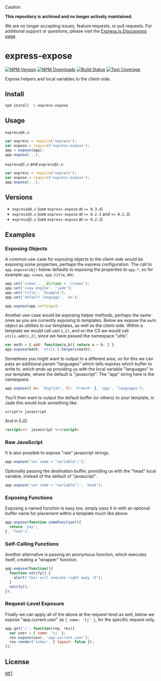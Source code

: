 > [!CAUTION]
> **This repository is archived and no longer actively maintained.**
>
> We are no longer accepting issues, feature requests, or pull requests.
> For additional support or questions, please visit the [Express.js Discussions page](https://github.com/expressjs/express/discussions).

# express-expose

[![NPM Version][npm-image]][npm-url]
[![NPM Downloads][downloads-image]][downloads-url]
[![Build Status][travis-image]][travis-url]
[![Test Coverage][coveralls-image]][coveralls-url]

Expose helpers and local variables to the client-side.


## Install

```bash
npm install -S express-expose
```

## Usage

`express@4.x`:

```js
var express = require('express');
var expose = require('express-expose');
app = expose(app);
app.expose(...);
```

`express@3.x` and `express@2.x`:

```js
var express = require('express');
var expose = require('express-expose');
app.expose(...);
```


## Versions

* `express@4.x` (use `express-expose` at `>= 0.3.4`)
* `express@3.x` (use `express-expose` at `>= 0.2.3` and `<= 0.3.3`)
* `express@2.x` (use `express-expose` at `<= 0.2.2`)


## Examples

### Exposing Objects

A common use-case for exposing objects to the client-side would be exposing some properties, perhaps the express configuration. The call to `app.expose(obj)` below defaults to exposing the properties to `app.*`, so for example `app.views`, `app.title`, etc.

```js
app.set('views', __dirname + '/views');
app.set('view engine', 'jade');
app.set('title', 'Example');
app.set('default language', 'en');

app.expose(app.settings);
```

Another use-case would be exposing helper methods, perhaps the same ones as you are currently exposing to templates. Below we expose the `math` object as utilities to our templates, as well as the client-side. Within a template we would call `add(1,2)`, and on the CS we would call `utils.add(1,2)`, since we have passed the namespace "utils".

```js
var math = { add: function(a,b){ return a + b; } };
app.expose(math, 'utils').helpers(math);
```

Sometimes you might want to output to a different area, so for this we can pass an additional param "languages" which tells express which buffer to write to, which ends up providing us with the local variable "languages" in our template, where the default is "javascript". The "app" string here is the namespace.

```js
app.expose({ en: 'English', fr: 'French' }, 'app', 'languages');
```

You'll then want to output the default buffer (or others) to your template, in Jade this would look something like:

```jade
script!= javascript
```

And in EJS:

```html
<script><%- javascript %></script>
```

### Raw JavaScript

It is also possible to expose "raw" javascript strings.

```js
app.expose('var some = "variable";');
```

Optionally passing the destination buffer, providing us with the "head" local variable, instead of the default of "javascript".

```js
app.expose('var some = "variable";', 'head');
```

### Exposing Functions

Exposing a named function is easy too, simply pass it in with an optional buffer name for placement within a template much like above.

```js
app.expose(function someFunction(){
  return 'yay';
}, 'foot');
```

### Self-Calling Functions

Another alternative is passing an anonymous function, which executes itself, creating a "wrapper" function.

```js
app.expose(function(){
  function notify() {
    alert('this will execute right away :D');
  }
  notify();
});
```

### Request-Level Exposure

Finally we can apply all of the above at the request-level as well, below we expose "app.current.user" as `{ name: 'tj' }`, for the specific request only.

```js
app.get('/', function(req, res){
  var user = { name: 'tj' };
  res.expose(user, 'app.current.user');
  res.render('index', { layout: false });
});
```


## License

[MIT](LICENSE)

[npm-image]: https://img.shields.io/npm/v/express-expose.svg?style=flat
[npm-url]: https://npmjs.org/package/express-expose
[travis-image]: https://img.shields.io/travis/expressjs/express-expose.svg?style=flat
[travis-url]: https://travis-ci.org/expressjs/express-expose
[coveralls-image]: https://img.shields.io/coveralls/expressjs/express-expose.svg?style=flat
[coveralls-url]: https://coveralls.io/r/expressjs/express-expose?branch=master
[downloads-image]: http://img.shields.io/npm/dm/express-expose.svg?style=flat
[downloads-url]: https://npmjs.org/package/express-expose
